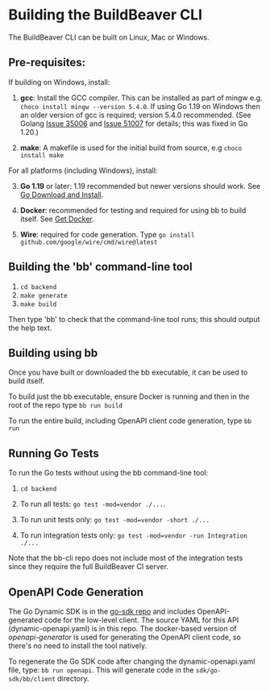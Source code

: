 # Building the BuildBeaver CLI

The BuildBeaver CLI can be built on Linux, Mac or Windows.

## Pre-requisites:

If building on Windows, install:

1. **gcc**: Install the GCC compiler. This can be installed as part of mingw e.g. `choco install mingw --version 5.4.0`.
   If using Go 1.19 on Windows then an older version of gcc is required; version 5.4.0 recommended.
   (See Golang [Issue 35006]( https://github.com/golang/go/issues/35006) and [Issue 51007](https://github.com/golang/go/issues/51007)
   for details; this was fixed in Go 1.20.)

2. **make**: A makefile is used for the initial build from source, e.g `choco install make`

For all platforms (including Windows), install:

3. **Go 1.19** or later: 1.19 recommended but newer versions should work.
   See [Go Download and Install](https://go.dev/doc/install). 
 
4. **Docker**: recommended for testing and required for using bb to build itself.
   See [Get Docker](https://docs.docker.com/get-docker/).

5. **Wire**: required for code generation. Type `go install github.com/google/wire/cmd/wire@latest`

## Building the 'bb' command-line tool

1. `cd backend`
1. `make generate`
1. `make build`

Then type 'bb' to check that the command-line tool runs; this should output the help text.

## Building using bb

Once you have built or downloaded the bb executable, it can be used to build itself.

To build just the bb executable, ensure Docker is running and then in the root of the repo type `bb run build`

To run the entire build, including OpenAPI client code generation, type `bb run`

## Running Go Tests

To run the Go tests without using the bb command-line tool:

1. `cd backend`

2. To run all tests: `go test -mod=vendor ./...`.

3. To run unit tests only: `go test -mod=vendor -short ./...`

4. To run integration tests only: `go test -mod=vendor -run Integration ./...`

Note that the bb-cli repo does not include most of the integration tests since they require the full
BuildBeaver CI server.

## OpenAPI Code Generation

The Go Dynamic SDK is in the [go-sdk repo](https://github.com/buildbeaver/go-sdk) and includes OpenAPI-generated code for the low-level client.
The source YAML for this API (dynamic-openapi.yaml) is in this repo.
The docker-based version of *openapi-generator* is used for generating the OpenAPI client code, so there's no need to
install the tool natively.

To regenerate the Go SDK code after changing the dynamic-openapi.yaml file, type: `bb run openapi`.
This will generate code in the `sdk/go-sdk/bb/client` directory.
